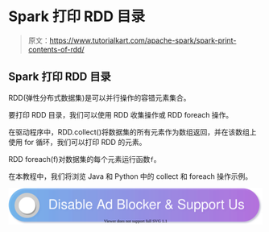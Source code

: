 # Spark 打印 RDD 目录

> 原文：<https://www.tutorialkart.com/apache-spark/spark-print-contents-of-rdd/>

## Spark 打印 RDD 目录

RDD(弹性分布式数据集)是可以并行操作的容错元素集合。

要打印 RDD 目录，我们可以使用 RDD 收集操作或 RDD foreach 操作。

在驱动程序中，RDD.collect()将数据集的所有元素作为数组返回，并在该数组上使用 for 循环，我们可以打印 RDD 的元素。

RDD foreach(f)对数据集的每个元素运行函数`f`。

在本教程中，我们将浏览 Java 和 Python 中的 collect 和 foreach 操作示例。

[![](img/925da31b32d6bc3827932f6c8afb11bb.png)](https://www.tutorialkart.com/)